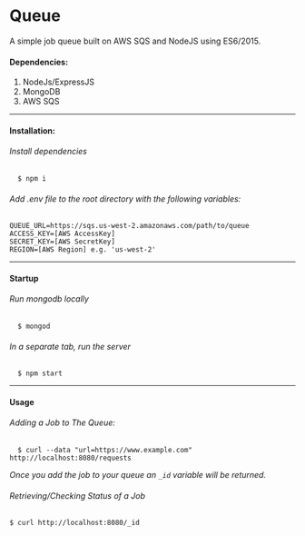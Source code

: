 # Queue
A simple job queue built on AWS SQS and NodeJS using ES6/2015.

#### Dependencies: 
  1. NodeJs/ExpressJS
  2. MongoDB 
  3. AWS SQS

--------------------

#### Installation: 

###### Install dependencies 
```shell
  $ npm i
```

###### Add .env file to the root directory with the following variables:
```
QUEUE_URL=https://sqs.us-west-2.amazonaws.com/path/to/queue
ACCESS_KEY=[AWS AccessKey]
SECRET_KEY=[AWS SecretKey]
REGION=[AWS Region] e.g. 'us-west-2'
```

--------------------

#### Startup 

###### Run mongodb locally
```shell
  $ mongod
```

###### In a separate tab, run the server
```shell
  $ npm start
```

-----------------------

#### Usage 

###### Adding a Job to The Queue:
```shell
  $ curl --data "url=https://www.example.com" http://localhost:8080/requests 
```
*Once you add the job to your queue an `_id` variable will be returned.*

######  Retrieving/Checking Status of a Job
```shell
$ curl http://localhost:8080/_id
```

